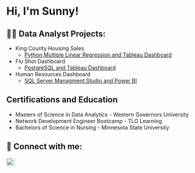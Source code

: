 # Hi, I'm Sunny!
## 👨‍💻 Data Analyst Projects:
- King County Housing Sales
  - [Python Multiple Linear Regression and Tableau Dashboard](https://github.com/Sunny-Lai/KingCountySales)
- Flu Shot Dashboard
  - [PostgreSQL and Tableau Dashboard](https://github.com/Sunny-Lai/FluShotDashboard)
- Human Resources Dashboard
  - [SQL Server Managment Studio and Power BI](https://github.com/Sunny-Lai/HRDashboard)
## Certifications and Education
- Masters of Science in Data Analytics - Western Governors University
- Network Development Engineer Bootcamp - TLG Learning
- Bachelors of Science in Nursing - Minnesota State University
## 🤳 Connect with me:

[<img align="left" alt="www.linkedin.com/in/laisunny" width="22px" src="https://cdn.jsdelivr.net/npm/simple-icons@v3/icons/linkedin.svg" />][linkedin]

[twitter]: https://twitter.com/joshmadakor
[youtube]: https://www.youtube.com/c/joshmadakor
[instagram]: https://www.instagram.com/joshmadakor/
[linkedin]: www.linkedin.com/in/laisunny

<!--

.
-->
